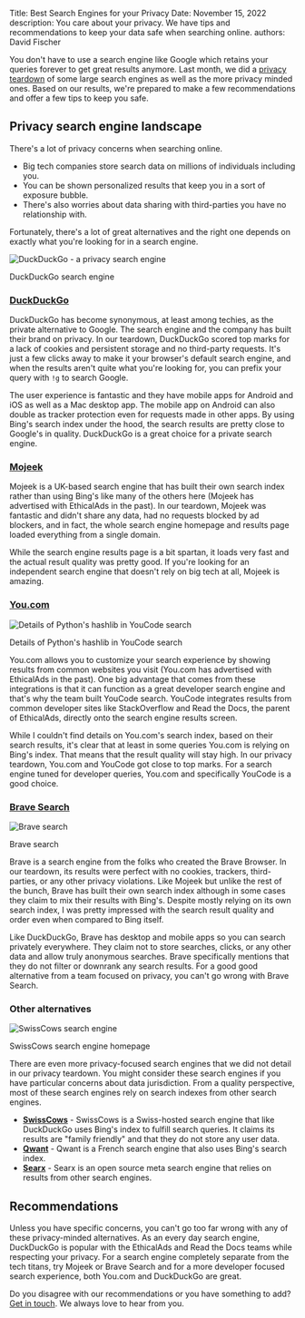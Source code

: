 Title: Best Search Engines for your Privacy
Date: November 15, 2022
description: You care about your privacy. We have tips and recommendations to keep your data safe when searching online.
authors: David Fischer


You don't have to use a search engine like Google which retains your queries forever to get great results anymore.
Last month, we did a [privacy teardown]({filename}../posts/privacy-teardown-search-engines.md) of some large search engines as well as the more privacy minded ones.
Based on our results, we're prepared to make a few recommendations and offer a few tips to keep you safe.


## Privacy search engine landscape

There's a lot of privacy concerns when searching online.

* Big tech companies store search data on millions of individuals including you.
* You can be shown personalized results that keep you in a sort of exposure bubble.
* There's also worries about data sharing with third-parties you have no relationship with.

Fortunately, there's a lot of great alternatives and the right one depends on exactly what you're looking for in a search engine.


<div class="postimage text-center">
  <img class="w-75 shadow-lg" src="{static}../images/posts/2022-search-engine-privacy-duckduckgo.png" alt="DuckDuckGo - a privacy search engine">
  <p>DuckDuckGo search engine</p>
</div>

### [DuckDuckGo](https://duckduckgo.com/)

DuckDuckGo has become synonymous, at least among techies, as the private alternative to Google.
The search engine and the company has built their brand on privacy.
In our teardown, DuckDuckGo scored top marks for a lack of cookies and persistent storage and no third-party requests.
It's just a few clicks away to make it your browser's default search engine,
and when the results aren't quite what you're looking for, you can prefix your query with `!g` to search Google.

The user experience is fantastic and they have mobile apps for Android and iOS as well as a Mac desktop app.
The mobile app on Android can also double as tracker protection even for requests made in other apps.
By using Bing's search index under the hood, the search results are pretty close to Google's in quality.
DuckDuckGo is a great choice for a private search engine.


### [Mojeek](https://www.mojeek.com/)

Mojeek is a UK-based search engine that has built their own search index rather than using Bing's like many of the others here (Mojeek has advertised with EthicalAds in the past).
In our teardown, Mojeek was fantastic and didn't share any data, had no requests blocked by ad blockers,
and in fact, the whole search engine homepage and results page loaded everything from a single domain.

While the search engine results page is a bit spartan,
it loads very fast and the actual result quality was pretty good.
If you're looking for an independent search engine that doesn't rely on big tech at all,
Mojeek is amazing.


### [You.com](https://you.com/code)

<div class="postimage text-center">
  <img class="w-75 shadow-lg" src="{static}../images/posts/2022-search-engine-privacy-youcom.png" alt="Details of Python's hashlib in YouCode search">
  <p>Details of Python's hashlib in YouCode search</p>
</div>

You.com allows you to customize your search experience
by showing results from common websites you visit
(You.com has advertised with EthicalAds in the past).
One big advantage that comes from these integrations is that it can function as a great developer search engine
and that's why the team built YouCode search.
YouCode integrates results from common developer sites like StackOverflow
and Read the Docs, the parent of EthicalAds, directly onto the search engine results screen.

While I couldn't find details on You.com's search index, based on their search results,
it's clear that at least in some queries You.com is relying on Bing's index.
That means that the result quality will stay high.
In our privacy teardown, You.com and YouCode got close to top marks.
For a search engine tuned for developer queries, You.com and specifically YouCode is a good choice.


### [Brave Search](https://search.brave.com/)

<div class="postimage text-center">
  <img class="w-75 shadow-lg" src="{static}../images/posts/2022-search-engine-privacy-brave.png" alt="Brave search">
  <p>Brave search</p>
</div>

Brave is a search engine from the folks who created the Brave Browser.
In our teardown, its results were perfect with no cookies, trackers, third-parties, or any other privacy violations.
Like Mojeek but unlike the rest of the bunch, Brave has built their own search index
although in some cases they claim to mix their results with Bing's.
Despite mostly relying on its own search index, I was pretty impressed with the search result quality and order
even when compared to Bing itself.

Like DuckDuckGo, Brave has desktop and mobile apps so you can search privately everywhere.
They claim not to store searches, clicks, or any other data and allow truly anonymous searches.
Brave specifically mentions that they do not filter or downrank any search results.
For a good good alternative from a team focused on privacy, you can't go wrong with Brave Search.

### Other alternatives

<div class="postimage text-center">
  <img class="w-75 shadow-lg" src="{static}../images/posts/2022-search-engine-privacy-swisscows.png" alt="SwissCows search engine">
  <p>SwissCows search engine homepage</p>
</div>

There are even more privacy-focused search engines that we did not detail in our privacy teardown.
You might consider these search engines if you have particular concerns about data jurisdiction.
From a quality perspective, most of these search engines rely on search indexes from other search engines.

* **[SwissCows](https://swisscows.com/)** - SwissCows is a Swiss-hosted search engine that like DuckDuckGo uses Bing's index to fulfill search queries. It claims its results are "family friendly" and that they do not store any user data.
* **[Qwant](https://www.qwant.com/)** - Qwant is a French search engine that also uses Bing's search index.
* **[Searx](https://searx.info/)** - Searx is an open source meta search engine that relies on results from other search engines.


## Recommendations

Unless you have specific concerns,
you can't go too far wrong with any of these privacy-minded alternatives.
As an every day search engine, DuckDuckGo is popular with the EthicalAds and Read the Docs teams
while respecting your privacy.
For a search engine completely separate from the tech titans, try Mojeek or Brave Search
and for a more developer focused search experience, both You.com and DuckDuckGo are great.

Do you disagree with our recommendations or you have something to add?
[Get in touch]({filename}../pages/contact.md). We always love to hear from you.
